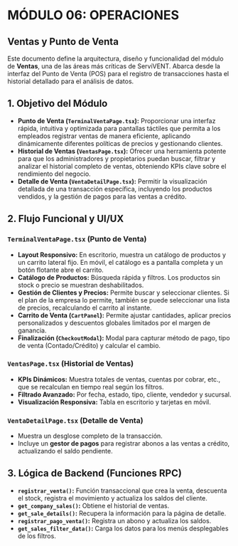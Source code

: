 # MÓDULO 06: OPERACIONES
## Ventas y Punto de Venta

Este documento define la arquitectura, diseño y funcionalidad del módulo de **Ventas**, una de las áreas más críticas de ServiVENT. Abarca desde la interfaz del Punto de Venta (POS) para el registro de transacciones hasta el historial detallado para el análisis de datos.

## 1. Objetivo del Módulo

-   **Punto de Venta (`TerminalVentaPage.tsx`):** Proporcionar una interfaz rápida, intuitiva y optimizada para pantallas táctiles que permita a los empleados registrar ventas de manera eficiente, aplicando dinámicamente diferentes políticas de precios y gestionando clientes.
-   **Historial de Ventas (`VentasPage.tsx`):** Ofrecer una herramienta potente para que los administradores y propietarios puedan buscar, filtrar y analizar el historial completo de ventas, obteniendo KPIs clave sobre el rendimiento del negocio.
-   **Detalle de Venta (`VentaDetailPage.tsx`):** Permitir la visualización detallada de una transacción específica, incluyendo los productos vendidos, y la gestión de pagos para las ventas a crédito.

## 2. Flujo Funcional y UI/UX

### `TerminalVentaPage.tsx` (Punto de Venta)

-   **Layout Responsivo:** En escritorio, muestra un catálogo de productos y un carrito lateral fijo. En móvil, el catálogo es a pantalla completa y un botón flotante abre el carrito.
-   **Catálogo de Productos:** Búsqueda rápida y filtros. Los productos sin stock o precio se muestran deshabilitados.
-   **Gestión de Clientes y Precios:** Permite buscar y seleccionar clientes. Si el plan de la empresa lo permite, también se puede seleccionar una lista de precios, recalculando el carrito al instante.
-   **Carrito de Venta (`CartPanel`):** Permite ajustar cantidades, aplicar precios personalizados y descuentos globales limitados por el margen de ganancia.
-   **Finalización (`CheckoutModal`):** Modal para capturar método de pago, tipo de venta (Contado/Crédito) y calcular el cambio.

### `VentasPage.tsx` (Historial de Ventas)

-   **KPIs Dinámicos:** Muestra totales de ventas, cuentas por cobrar, etc., que se recalculan en tiempo real según los filtros.
-   **Filtrado Avanzado:** Por fecha, estado, tipo, cliente, vendedor y sucursal.
-   **Visualización Responsiva:** Tabla en escritorio y tarjetas en móvil.

### `VentaDetailPage.tsx` (Detalle de Venta)

-   Muestra un desglose completo de la transacción.
-   Incluye un **gestor de pagos** para registrar abonos a las ventas a crédito, actualizando el saldo pendiente.

## 3. Lógica de Backend (Funciones RPC)

-   **`registrar_venta()`:** Función transaccional que crea la venta, descuenta el stock, registra el movimiento y actualiza los saldos del cliente.
-   **`get_company_sales()`:** Obtiene el historial de ventas.
-   **`get_sale_details()`:** Recupera la información para la página de detalle.
-   **`registrar_pago_venta()`:** Registra un abono y actualiza los saldos.
-   **`get_sales_filter_data()`:** Carga los datos para los menús desplegables de los filtros.